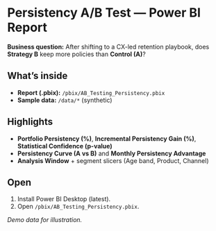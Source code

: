 # Persistency A/B Test — Power BI Report
**Business question:** After shifting to a CX-led retention playbook, does **Strategy B** keep more policies than **Control (A)**?

## What’s inside
- **Report (.pbix):** `/pbix/AB_Testing_Persistency.pbix`
- **Sample data:** `/data/*` (synthetic)

## Highlights
- **Portfolio Persistency (%)**, **Incremental Persistency Gain (%)**, **Statistical Confidence (p-value)**
- **Persistency Curve (A vs B)** and **Monthly Persistency Advantage**
- **Analysis Window** + segment slicers (Age band, Product, Channel)

## Open
1. Install Power BI Desktop (latest).
2. Open `/pbix/AB_Testing_Persistency.pbix`.

*Demo data for illustration.*
